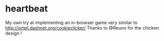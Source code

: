 # heartbeat

My own try at implementing an in-browser game very similar to http://orteil.dashnet.org/cookieclicker/
Thanks to @Reuno for the chicken design !
